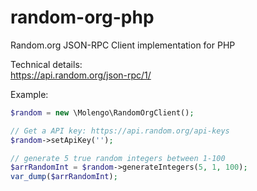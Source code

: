 random-org-php
==============

Random.org JSON-RPC Client implementation for PHP


Technical details:  
https://api.random.org/json-rpc/1/<br>

Example:
```php
$random = new \Molengo\RandomOrgClient();

// Get a API key: https://api.random.org/api-keys
$random->setApiKey('');

// generate 5 true random integers between 1-100
$arrRandomInt = $random->generateIntegers(5, 1, 100);
var_dump($arrRandomInt);

```
